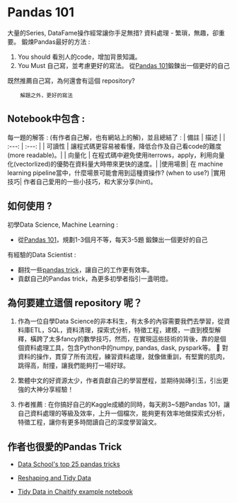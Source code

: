 # Pandas 101
大量的Series, DataFame操作經常讓你手足無措?
資料處理 - 繁瑣，無趣，卻重要。
鍛煉Pandas最好的方法 : 
1. You should 看別人的code，增加背景知識。
2. You Must 自己寫，並考慮更好的寫法。
從[Pandas 101](https://www.machinelearningplus.com/python/101-pandas-exercises-python/)鍛鍊出一個更好的自己

既然推薦自己寫，為何還會有這個 repository?

        解題之外，更好的寫法

## Notebook中包含 : 
每一題的解答 : (有作者自己解，也有網站上的解)，並且總結了 : 
| 備註 | 描述 |
| :---: | :---: |
| 可讀性 | 讓程式碼更容易被看懂，降低合作及自己看code的難度(more readable)。|
| 向量化 | 在程式碼中避免使用iterrows，apply，利用向量化(vectorlized)的優勢在資料量大時帶來更快的速度。|
|使用場景| 在 machine learning pipeline當中，什麼場景可能會用到這種資操作? (when to use?)
|實用技巧| 作者自己愛用的一些小技巧，和大家分享(hint)。

## 如何使用 ? 
初學Data Science, Machine Learning : 
* 從[Pandas 101](https://www.machinelearningplus.com/python/101-pandas-exercises-python/)，規劃1-3個月不等，每天3-5題
  鍛鍊出一個更好的自己

有經驗的Data Scientist : 
* 翻找一些[pandas trick](#trick)，讓自己的工作更有效率。
* 貢獻自己的Pandas trick，為更多初學者指引一盞明燈。


## 為何要建立這個 repository 呢？ 
1. 作為一位自學Data Science的非本科生，有太多的內容需要我們去學習，從資料庫ETL，SQL，資料清理，探索式分析，特徵工程，建模，一直到模型解釋，橫跨了太多fancy的數學技巧，然而，在實現這些技術的背後，靠的是個個資料處理工具，包含Python中的numpy, pandas, dask, pyspark等。

對資料的操作，貫穿了所有流程，練習資料處理，就像做重訓，有堅實的肌肉，跳得高，耐撞，讓我們能夠打一場好球。
2. 繁體中文的好資源太少，作者貢獻自己的學習歷程，並期待拋磚引玉，引出更強的大神分享經驗！

3. 作者推薦 : 在你搞好自己的Kaggle成績的同時，每天刷3~5題Pandas 101，讓自己資料處理的等級及效率，上升一個檔次，能夠更有效率地做探索式分析，特徵工程，讓你有更多時間讀自己的深度學習論文。


<h2 id=trick>作者也很愛的Pandas Trick</h2>

* [Data School's top 25 pandas tricks](https://nbviewer.jupyter.org/github/justmarkham/pandas-videos/blob/master/top_25_pandas_tricks.ipynb?fbclid=IwAR0Qd_HQf1wIt-L7ItDK7TbDmCh6dyblwxgmRdSuHauEg7vLOGLnEXipJjU)

* [Reshaping and Tidy Data](https://github.com/TomAugspurger/effective-pandas/blob/master/modern_5_tidy.ipynb)

* [Tidy Data in Chaitify example notebook](https://github.com/spotify/chartify/blob/master/examples/Chartify%20Tutorial.ipynb)
